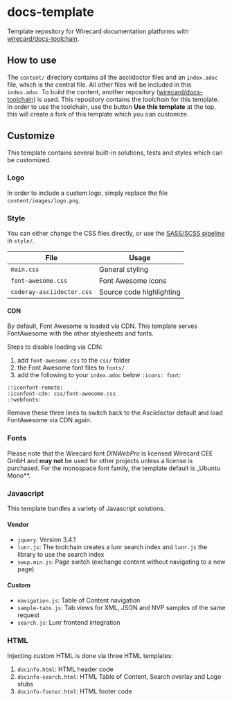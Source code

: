 # docs-template
Template repository for Wirecard documentation platforms with [wirecard/docs-toolchain](https://github.com/wirecard/docs-toolchain).

## How to use
The `content/` directory contains all the asciidoctor files and an `index.adoc` file,
which is the central file. All other files will be included in this `index.adoc`.
To build the content, another repository
([wirecard/docs-toolchain](https://github.com/wirecard/docs-toolchain)) is used.
This repository contains the _toolchain_ for this template.
In order to use the toolchain, use the button **Use this template** at the top,
this will create a fork of this template which you can customize.


## Customize
This template contains several built-in solutions, tests and styles which can be customized.

### Logo
In order to include a custom logo, simply replace the file `content/images/logo.png`.

### Style
You can either change the CSS files directly, or use the [SASS/SCSS pipeline](style/) in `style/`.

| **File**                  | **Usage**                |
|---------------------------|--------------------------|
| `main.css`                | General styling          |
| `font-awesome.css`        | Font Awesome icons       |
| `coderay-asciidoctor.css` | Source code highlighting |

#### CDN
By default, Font Awesome is loaded via CDN.
This template serves FontAwesome with the other stylesheets and fonts.

Steps to disable loading via CDN:
1. add `font-awesome.css` to the `css/` folder 
2. the Font Awesome font files to `fonts/`
3. add the following to your `index.adoc` below `:icons: font`:
```
:!iconfont-remote:
:iconfont-cdn: css/font-awesome.css
:!webfonts:
```

Remove these three lines to switch back to the Asciidoctor default and load FontAwesome via CDN again.

### Fonts
Please note that the Wirecard font _DINWebPro_ is licensed Wirecard CEE GmbH and **may not** be used for other projects unless a license is purchased.
For the monospace font family, the template default is _Ubuntu Mono**.

### Javascript
This template bundles a variety of Javascript solutions.

#### Vendor
* `jquery`: Version 3.4.1
* `lunr.js`: The toolchain creates a lunr search index and `lunr.js` the library to use the search index
* `swup.min.js`: Page switch (exchange content without navigating to a new page)

#### Custom
* `navigation.js`: Table of Content navigation
* `sample-tabs.js`: Tab views for XML, JSON and NVP samples of the same request
* `search.js`: Lunr frontend integration


### HTML
Injecting custom HTML is done via three HTML templates:
1. `docinfo.html`: HTML header code
2. `docinfo-search.html`: HTML Table of Content, Search overlay and Logo stubs
3. `docinfo-footer.html`: HTML footer code
